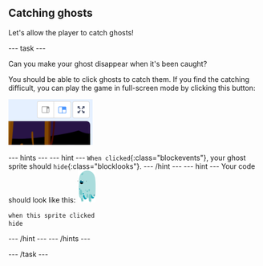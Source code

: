 ## Catching ghosts

Let's allow the player to catch ghosts!

--- task ---

Can you make your ghost disappear when it's been caught?

You should be able to click ghosts to catch them. If you find the catching difficult, you can play the game in full-screen mode by clicking this button:

![screenshot](images/ghost-fullscreen.png)

--- hints ---
--- hint ---
`When clicked`{:class="blockevents"}, your ghost sprite should `hide`{:class="blocklooks"}.
--- /hint ---
--- hint ---
Your code should look like this:
![ghost-sprite](images/ghost-sprite.png)
``` blocks
when this sprite clicked
hide
```
--- /hint ---
--- /hints ---

--- /task ---
